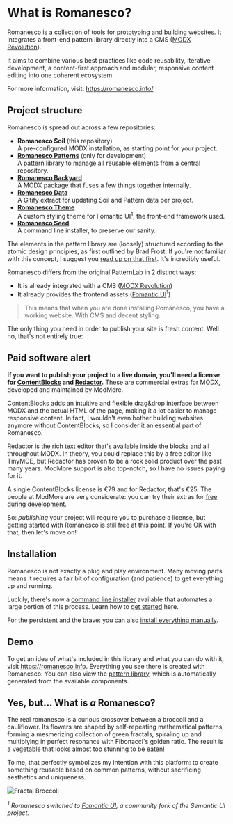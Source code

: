 # What is Romanesco?

Romanesco is a collection of tools for prototyping and building websites. It integrates a front-end pattern library directly into a CMS ([MODX Revolution][1]).

It aims to combine various best practices like code reusability, iterative development, a content-first approach and modular, responsive content editing into one coherent ecosystem.

For more information, visit: https://romanesco.info/

## Project structure

Romanesco is spread out across a few repositories:

- **Romanesco Soil** (this repository)  
A pre-configured MODX installation, as starting point for your project.
- **[Romanesco Patterns][11]** (only for development)  
A pattern library to manage all reusable elements from a central repository.
- **[Romanesco Backyard][12]**  
A MODX package that fuses a few things together internally.
- **[Romanesco Data][10]**  
A Gitify extract for updating Soil and Pattern data per project.
- **[Romanesco Theme][13]**  
A custom styling theme for Fomantic UI<sup>1</sup>, the front-end framework used.
- **[Romanesco Seed][14]**  
A command line installer, to preserve our sanity.

The elements in the pattern library are (loosely) structured according to the atomic design principles, as first outlined by Brad Frost. If you're not familiar with this concept, I suggest you [read up on that first][7]. It's incredibly useful.

Romanesco differs from the original PatternLab in 2 distinct ways:

- It is already integrated with a CMS ([MODX Revolution][1])
- It already provides the frontend assets ([Fomantic UI][8]<sup>1</sup>)

>This means that when you are done installing Romanesco, you have a working website. With CMS and decent styling.

The only thing you need in order to publish your site is fresh content. Well no, that's not entirely true:

## Paid software alert

**If you want to publish your project to a live domain, you'll need a license for [ContentBlocks][3] and [Redactor][4].** These are commercial extras for MODX, developed and maintained by ModMore.

ContentBlocks adds an intuitive and flexible drag&drop interface between MODX and the actual HTML of the page, making it a lot easier to manage responsive content. In fact, I wouldn't even bother building websites anymore without ContentBlocks, so I consider it an essential part of Romanesco.

Redactor is the rich text editor that's available inside the blocks and all throughout MODX. In theory, you could replace this by a free editor like TinyMCE, but Redactor has proven to be a rock solid product over the past many years. ModMore support is also top-notch, so I have no issues paying for it.

A single ContentBlocks license is &euro;79 and for Redactor, that's &euro;25. The people at ModMore are very considerate: you can try their extras for [free during development][5].

So: *publishing* your project will require you to purchase a license, but getting started with Romanesco is still free at this point. If you're OK with that, then let's move on!

## Installation

Romanesco is not exactly a plug and play environment. Many moving parts means it requires a fair bit of configuration (and patience) to get everything up and running.

Luckily, there's now a [command line installer][14] available that automates a large portion of this process. Learn how to [get started][15] here.

For the persistent and the brave: you can also [install everything manually][6].

## Demo

To get an idea of what's included in this library and what you can do with it, visit https://romanesco.info. Everything you see there is created with Romanesco. You can also view the [pattern library][16], which is automatically generated from the available components.

## Yes, but... What is _a_ Romanesco?

The real romanesco is a curious crossover between a broccoli and a cauliflower. Its flowers are shaped by self-repeating mathematical patterns, forming a mesmerizing collection of green fractals, spiraling up and multiplying in perfect resonance with Fibonacci's golden ratio. The result is a vegetable that looks almost too stunning to be eaten!

To me, that perfectly symbolizes my intention with this platform: to create something reusable based on common patterns, without sacrificing aesthetics and uniqueness.

![Fractal Broccoli](https://upload.wikimedia.org/wikipedia/commons/4/4f/Fractal_Broccoli.jpg)

_<sup>1</sup> Romanesco switched to [Fomantic UI][8], a community fork of the Semantic UI project._

[1]: https://modx.com/get-modx/
[2]: https://semantic-ui.com/
[3]: https://modmore.com/contentblocks/
[4]: https://modmore.com/redactor/
[5]: https://modmore.com/free-development-licenses/
[6]: https://notes.romanesco.info/backend-installation
[7]: https://patternlab.io
[8]: https://fomantic-ui.com/
[10]: https://github.com/hugopeek/romanesco-data
[11]: https://github.com/hugopeek/romanesco-patterns
[12]: https://github.com/hugopeek/romanesco-backyard
[13]: https://github.com/hugopeek/romanesco-theme
[14]: https://github.com/hugopeek/romanesco-seed
[15]: https://romanesco.info/get-started
[16]: https://hub.romanesco.info/patterns
